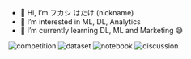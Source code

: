 - 👋 Hi, I’m フカシ はたけ (nickname)
- 👀 I’m interested in ML, DL, Analytics
- 🌱 I’m currently learning DL, ML and Marketing 😅

<!---
master-of-nothing/master-of-nothing is a ✨ special ✨ repository because its `README.md` (this file) appears on your GitHub profile.
You can click the Preview link to take a look at your changes.
--->

![competition](https://road-to-kaggle-grandmaster.vercel.app/api/badges/firuzjuraev/competition)
![dataset](https://road-to-kaggle-grandmaster.vercel.app/api/badges/firuzjuraev/dataset)
![notebook](https://road-to-kaggle-grandmaster.vercel.app/api/badges/firuzjuraev/notebook)
![discussion](https://road-to-kaggle-grandmaster.vercel.app/api/badges/firuzjuraev/discussion)
